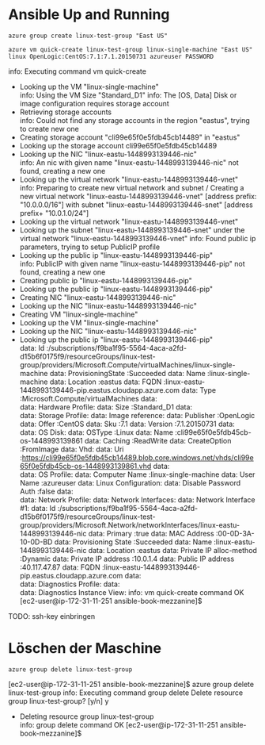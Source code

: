 # Ansible Up and Running

```console
azure group create linux-test-group "East US"
```

```console
azure vm quick-create linux-test-group linux-single-machine "East US" linux OpenLogic:CentOS:7.1:7.1.20150731 azureuser PASSWORD
```

info:    Executing command vm quick-create
+ Looking up the VM "linux-single-machine"                                     
info:    Using the VM Size "Standard_D1"
info:    The [OS, Data] Disk or image configuration requires storage account
+ Retrieving storage accounts                                                  
info:    Could not find any storage accounts in the region "eastus", trying to create new one
+ Creating storage account "cli99e65f0e5fdb45cb14489" in "eastus"              
+ Looking up the storage account cli99e65f0e5fdb45cb14489                      
+ Looking up the NIC "linux-eastu-1448993139446-nic"                           
info:    An nic with given name "linux-eastu-1448993139446-nic" not found, creating a new one
+ Looking up the virtual network "linux-eastu-1448993139446-vnet"              
info:    Preparing to create new virtual network and subnet
/ Creating a new virtual network "linux-eastu-1448993139446-vnet" [address prefix: "10.0.0.0/16"] with subnet "linux-eastu-1448993139446-snet" [address prefix+ "10.0.1.0/24"]
+ Looking up the virtual network "linux-eastu-1448993139446-vnet"              
+ Looking up the subnet "linux-eastu-1448993139446-snet" under the virtual network "linux-eastu-1448993139446-vnet"
info:    Found public ip parameters, trying to setup PublicIP profile
+ Looking up the public ip "linux-eastu-1448993139446-pip"                     
info:    PublicIP with given name "linux-eastu-1448993139446-pip" not found, creating a new one
+ Creating public ip "linux-eastu-1448993139446-pip"                           
+ Looking up the public ip "linux-eastu-1448993139446-pip"                     
+ Creating NIC "linux-eastu-1448993139446-nic"                                 
+ Looking up the NIC "linux-eastu-1448993139446-nic"                           
+ Creating VM "linux-single-machine"                                           
+ Looking up the VM "linux-single-machine"                                     
+ Looking up the NIC "linux-eastu-1448993139446-nic"                           
+ Looking up the public ip "linux-eastu-1448993139446-pip"                     
data:    Id                              :/subscriptions/f9ba1f95-5564-4aca-a2fd-d15b6f0175f9/resourceGroups/linux-test-group/providers/Microsoft.Compute/virtualMachines/linux-single-machine
data:    ProvisioningState               :Succeeded
data:    Name                            :linux-single-machine
data:    Location                        :eastus
data:    FQDN                            :linux-eastu-1448993139446-pip.eastus.cloudapp.azure.com
data:    Type                            :Microsoft.Compute/virtualMachines
data:    
data:    Hardware Profile:
data:      Size                          :Standard_D1
data:    
data:    Storage Profile:
data:      Image reference:
data:        Publisher                   :OpenLogic
data:        Offer                       :CentOS
data:        Sku                         :7.1
data:        Version                     :7.1.20150731
data:    
data:      OS Disk:
data:        OSType                      :Linux
data:        Name                        :cli99e65f0e5fdb45cb-os-1448993139861
data:        Caching                     :ReadWrite
data:        CreateOption                :FromImage
data:        Vhd:
data:          Uri                       :https://cli99e65f0e5fdb45cb14489.blob.core.windows.net/vhds/cli99e65f0e5fdb45cb-os-1448993139861.vhd
data:    
data:    OS Profile:
data:      Computer Name                 :linux-single-machine
data:      User Name                     :azureuser
data:      Linux Configuration:
data:        Disable Password Auth       :false
data:    
data:    Network Profile:
data:      Network Interfaces:
data:        Network Interface #1:
data:          Id                        :/subscriptions/f9ba1f95-5564-4aca-a2fd-d15b6f0175f9/resourceGroups/linux-test-group/providers/Microsoft.Network/networkInterfaces/linux-eastu-1448993139446-nic
data:          Primary                   :true
data:          MAC Address               :00-0D-3A-10-0D-BD
data:          Provisioning State        :Succeeded
data:          Name                      :linux-eastu-1448993139446-nic
data:          Location                  :eastus
data:            Private IP alloc-method :Dynamic
data:            Private IP address      :10.0.1.4
data:            Public IP address       :40.117.47.87
data:            FQDN                    :linux-eastu-1448993139446-pip.eastus.cloudapp.azure.com
data:    
data:    Diagnostics Profile:
data:    
data:      Diagnostics Instance View:
info:    vm quick-create command OK
[ec2-user@ip-172-31-11-251 ansible-book-mezzanine]$ 

TODO: ssh-key einbringen

# Löschen der Maschine

```console
azure group delete linux-test-group
```

[ec2-user@ip-172-31-11-251 ansible-book-mezzanine]$ azure group delete linux-test-group
info:    Executing command group delete
Delete resource group linux-test-group? [y/n] y
+ Deleting resource group linux-test-group                                     
info:    group delete command OK
[ec2-user@ip-172-31-11-251 ansible-book-mezzanine]$ 


